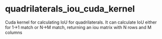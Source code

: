 # quadrilaterals_iou_cuda_kernel
Cuda kernel for calculating IoU for quadrilaterals. It can calculate IoU either for 1->1 match or N->M match, returning an iou matrix with N rows and M columns
